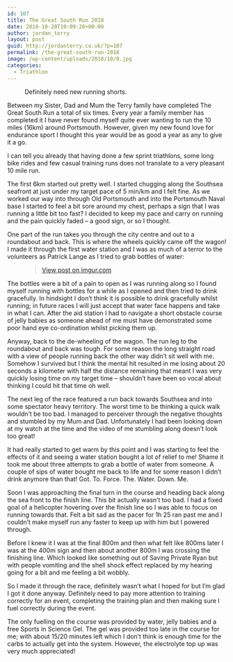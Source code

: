 ```yaml
---
id: 107
title: The Great South Run 2018
date: 2018-10-28T10:09:28+00:00
author: jordan_terry
layout: post
guid: http://jordanterry.co.uk/?p=107
permalink: /the-great-south-run-2018
image: /wp-content/uploads/2018/10/0.jpg
categories:
  - Triathlon
---
```

<figure class="wp-block-image"><img src="http://jordanterry.co.uk/wp-content/uploads/2018/10/0.jpg" alt="" class="wp-image-108" srcset="http://jordanterry.co.uk/wp-content/uploads/2018/10/0.jpg 1600w, http://jordanterry.co.uk/wp-content/uploads/2018/10/0-300x225.jpg 300w, http://jordanterry.co.uk/wp-content/uploads/2018/10/0-768x576.jpg 768w, http://jordanterry.co.uk/wp-content/uploads/2018/10/0-1024x768.jpg 1024w" sizes="(max-width: 1600px) 100vw, 1600px" /><figcaption>Definitely need new running shorts.&nbsp;</figcaption></figure> 

Between my Sister, Dad and Mum the Terry family have completed The Great South Run a total of six times. Every year a family member has completed it I have never found myself quite ever wanting to run the 10 miles (16km) around Portsmouth. However, given my new found love for endurance sport I thought this year would be as good a year as any to give it a go.

I can tell you already that having done a few sprint triathlons, some long bike rides and few casual training runs does not translate to a very pleasant 10 mile run.&nbsp;

The first 6km started out pretty well. I started chugging along the Southsea seafront at just under my target pace of 5 min/km and I felt fine. As we worked our way into through Old Portsmouth and into the Portsmouth Naval base I started to feel a bit sore around my chest, perhaps a sign that I was running a little bit too fast? I decided to keep my pace and carry on running and the pain quickly faded &#8211; a good sign, or so I thought.&nbsp;

One part of the run takes you through the city centre and out to a roundabout and back. This is where the wheels quickly came off the wagon! I made it through the first water station and I was as much of a terror to the volunteers as Patrick Lange as I tried to grab bottles of water:<figure class="wp-block-embed-imgur wp-block-embed is-type-rich is-provider-imgur">

<div class="wp-block-embed__wrapper">
  <blockquote class="imgur-embed-pub" lang="en" data-id="P47uADb">
    <a href="https://imgur.com/P47uADb">View post on imgur.com</a>
  </blockquote>
</div></figure> 

The bottles were a bit of a pain to open as I was running along so I found myself running with bottles for a while as I opened and then tried to drink gracefully. In hindsight I don&#8217;t think it is possible to drink gracefully whilst running; in future races I will just accept that water face happens and take in what I can. After the aid station I had to navigate a short obstacle course of jelly babies as someone ahead of me must have demonstrated some poor hand eye co-ordination whilst picking them up.

Anyway, back to the de-wheeling of the wagon. The run leg to the roundabout and back was tough. For some reason the long straight road with a view of people running back the other way didn&#8217;t sit well with me. Somehow I survived but I think the mental hit resulted in me losing about 20 seconds a kilometer with half the distance remaining that meant I was very quickly losing time on my target time &#8211; shouldn&#8217;t have been so vocal about thinking I could hit that time oh well.&nbsp;

The next leg of the race featured a run back towards Southsea and into some spectator heavy territory. The worst time to be thinking a quick walk wouldn&#8217;t be too bad. I managed to perceiver through the negative thoughts and stumbled by my Mum and Dad. Unfortunately I had been looking down at my watch at the time and the video of me stumbling along doesn&#8217;t look too great!

It had really started to get warm by this point and I was starting to feel the effects of it and seeing a water station bought a lot of relief to me! Shame it took me about three attempts to grab a bottle of water from someone. A couple of sips of water bought me back to life and for some reason I didn&#8217;t drink anymore than that! Got. To. Force. The. Water. Down. Me.&nbsp;

Soon I was approaching the final turn in the course and heading back along the sea front to the finish line. This bit actually wasn&#8217;t too bad. I had a fixed goal of a helicopter hovering over the finish line so I was able to focus on running towards that. Felt a bit sad as the pacer for 1h 25 ran past me and I couldn&#8217;t make myself run any faster to keep up with him but I powered through.&nbsp;

Before I knew it I was at the final 800m and then what felt like 800ms later I was at the 400m sign and then about another 800m I was crossing the finishing line. Which looked like something out of Saving Private Ryan but with people vomiting and the shell shock effect replaced by my hearing going for a bit and me feeling a bit wobbly.

So I made it through the race, definitely wasn&#8217;t what I hoped for but I&#8217;m glad I got it done anyway. Definitely need to pay more attention to training correctly for an event, completing the training plan and then making sure I fuel correctly during the event.&nbsp;

The only fuelling on the course was provided by water, jelly babies and a free Sports in Science Gel. The gel was provided too late in the course for me; with about 15/20 minutes left which I don&#8217;t think is enough time for the carbs to actually get into the system. However, the electrolyte top up was very much appreciated!&nbsp;